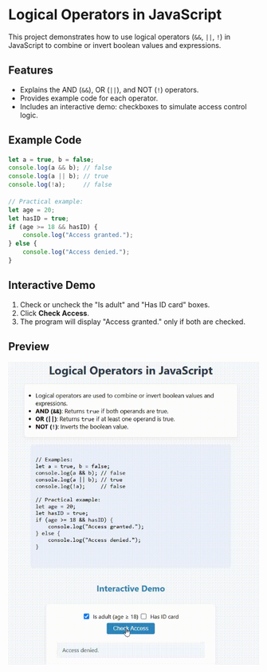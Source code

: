 # Logical Operators in JavaScript

This project demonstrates how to use logical operators (`&&`, `||`, `!`) in JavaScript to combine or invert boolean values and expressions.

## Features

- Explains the AND (`&&`), OR (`||`), and NOT (`!`) operators.
- Provides example code for each operator.
- Includes an interactive demo: checkboxes to simulate access control logic.

## Example Code

```javascript
let a = true, b = false;
console.log(a && b); // false
console.log(a || b); // true
console.log(!a);     // false

// Practical example:
let age = 20;
let hasID = true;
if (age >= 18 && hasID) {
    console.log("Access granted.");
} else {
    console.log("Access denied.");
}
```

## Interactive Demo

1. Check or uncheck the "Is adult" and "Has ID card" boxes.
2. Click **Check Access**.
3. The program will display "Access granted." only if both are checked.

## Preview

![Preview](gif/preview.gif)